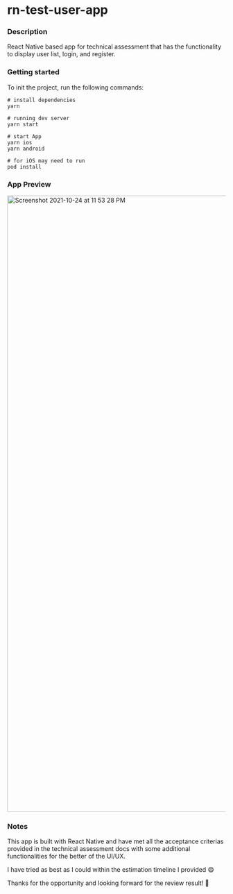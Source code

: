 # rn-test-user-app

### Description
React Native based app for technical assessment that has the functionality to display user list, login, and register.


### Getting started

To init the project, run the following commands:

```
# install dependencies
yarn

# running dev server
yarn start

# start App
yarn ios
yarn android

# for iOS may need to run
pod install
```

### App Preview

<img width="1421" alt="Screenshot 2021-10-24 at 11 53 28 PM" src="https://user-images.githubusercontent.com/20934114/138601979-ad5c649e-e358-425e-aa49-e9a6c40ff9c7.png">


### Notes
This app is built with React Native and have met all the acceptance criterias provided in the technical assessment docs with some additional functionalities for the better of the UI/UX.

I have tried as best as I could within the estimation timeline I provided 😄

Thanks for the opportunity and looking forward for the review result! 🤝


